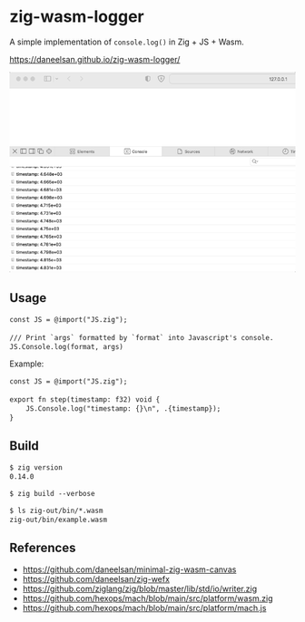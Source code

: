 # zig-wasm-logger

A simple implementation of `console.log()` in Zig + JS + Wasm.

https://daneelsan.github.io/zig-wasm-logger/

![example](./example.gif)

## Usage

```zig
const JS = @import("JS.zig");

/// Print `args` formatted by `format` into Javascript's console.
JS.Console.log(format, args)
```

Example:

```zig
const JS = @import("JS.zig");

export fn step(timestamp: f32) void {
    JS.Console.log("timestamp: {}\n", .{timestamp});
}
```

## Build

```shell
$ zig version
0.14.0
```

```shell
$ zig build --verbose
```

```shell
$ ls zig-out/bin/*.wasm
zig-out/bin/example.wasm
```

## References

-   https://github.com/daneelsan/minimal-zig-wasm-canvas
-   https://github.com/daneelsan/zig-wefx
-   https://github.com/ziglang/zig/blob/master/lib/std/io/writer.zig
-   https://github.com/hexops/mach/blob/main/src/platform/wasm.zig
-   https://github.com/hexops/mach/blob/main/src/platform/mach.js
